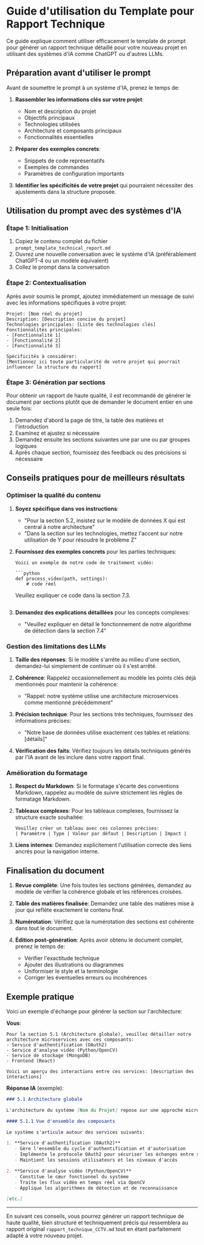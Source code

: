 # Guide d'utilisation du Template pour Rapport Technique

Ce guide explique comment utiliser efficacement le template de prompt pour générer un rapport technique détaillé pour votre nouveau projet en utilisant des systèmes d'IA comme ChatGPT ou d'autres LLMs.

## Préparation avant d'utiliser le prompt

Avant de soumettre le prompt à un système d'IA, prenez le temps de:

1. **Rassembler les informations clés sur votre projet**:
   - Nom et description du projet
   - Objectifs principaux
   - Technologies utilisées
   - Architecture et composants principaux
   - Fonctionnalités essentielles

2. **Préparer des exemples concrets**:
   - Snippets de code représentatifs
   - Exemples de commandes
   - Paramètres de configuration importants

3. **Identifier les spécificités de votre projet** qui pourraient nécessiter des ajustements dans la structure proposée.

## Utilisation du prompt avec des systèmes d'IA

### Étape 1: Initialisation

1. Copiez le contenu complet du fichier `prompt_template_technical_report.md`
2. Ouvrez une nouvelle conversation avec le système d'IA (préférablement ChatGPT-4 ou un modèle équivalent)
3. Collez le prompt dans la conversation

### Étape 2: Contextualisation

Après avoir soumis le prompt, ajoutez immédiatement un message de suivi avec les informations spécifiques à votre projet:

```
Projet: [Nom réel du projet]
Description: [Description concise du projet]
Technologies principales: [Liste des technologies clés]
Fonctionnalités principales:
- [Fonctionnalité 1]
- [Fonctionnalité 2]
- [Fonctionnalité 3]

Spécificités à considérer:
[Mentionnez ici toute particularité de votre projet qui pourrait influencer la structure du rapport]
```

### Étape 3: Génération par sections

Pour obtenir un rapport de haute qualité, il est recommandé de générer le document par sections plutôt que de demander le document entier en une seule fois:

1. Demandez d'abord la page de titre, la table des matières et l'introduction
2. Examinez et ajustez si nécessaire
3. Demandez ensuite les sections suivantes une par une ou par groupes logiques
4. Après chaque section, fournissez des feedback ou des précisions si nécessaire

## Conseils pratiques pour de meilleurs résultats

### Optimiser la qualité du contenu

1. **Soyez spécifique dans vos instructions**:
   - "Pour la section 5.2, insistez sur le modèle de données X qui est central à notre architecture"
   - "Dans la section sur les technologies, mettez l'accent sur notre utilisation de Y pour résoudre le problème Z"

2. **Fournissez des exemples concrets** pour les parties techniques:
   ```
   Voici un exemple de notre code de traitement vidéo:
   
   ```python
   def process_video(path, settings):
       # code réel
   ```
   
   Veuillez expliquer ce code dans la section 7.3.
   ```

3. **Demandez des explications détaillées** pour les concepts complexes:
   - "Veuillez expliquer en détail le fonctionnement de notre algorithme de détection dans la section 7.4"

### Gestion des limitations des LLMs

1. **Taille des réponses**: Si le modèle s'arrête au milieu d'une section, demandez-lui simplement de continuer où il s'est arrêté.

2. **Cohérence**: Rappelez occasionnellement au modèle les points clés déjà mentionnés pour maintenir la cohérence:
   - "Rappel: notre système utilise une architecture microservices comme mentionné précédemment"

3. **Précision technique**: Pour les sections très techniques, fournissez des informations précises:
   - "Notre base de données utilise exactement ces tables et relations: [détails]"

4. **Vérification des faits**: Vérifiez toujours les détails techniques générés par l'IA avant de les inclure dans votre rapport final.

### Amélioration du formatage

1. **Respect du Markdown**: Si le formatage s'écarte des conventions Markdown, rappelez au modèle de suivre strictement les règles de formatage Markdown.

2. **Tableaux complexes**: Pour les tableaux complexes, fournissez la structure exacte souhaitée:
   ```
   Veuillez créer un tableau avec ces colonnes précises:
   | Paramètre | Type | Valeur par défaut | Description | Impact |
   ```

3. **Liens internes**: Demandez explicitement l'utilisation correcte des liens ancrés pour la navigation interne.

## Finalisation du document

1. **Revue complète**: Une fois toutes les sections générées, demandez au modèle de vérifier la cohérence globale et les références croisées.

2. **Table des matières finalisée**: Demandez une table des matières mise à jour qui reflète exactement le contenu final.

3. **Numérotation**: Vérifiez que la numérotation des sections est cohérente dans tout le document.

4. **Édition post-génération**: Après avoir obtenu le document complet, prenez le temps de:
   - Vérifier l'exactitude technique
   - Ajouter des illustrations ou diagrammes
   - Uniformiser le style et la terminologie
   - Corriger les éventuelles erreurs ou incohérences

## Exemple pratique

Voici un exemple d'échange pour générer la section sur l'architecture:

**Vous**:
```
Pour la section 5.1 (Architecture globale), veuillez détailler notre architecture microservices avec ces composants:
- Service d'authentification (OAuth2)
- Service d'analyse vidéo (Python/OpenCV)
- Service de stockage (MongoDB)
- Frontend (React)

Voici un aperçu des interactions entre ces services: [description des interactions]
```

**Réponse IA** (exemple):
```markdown
### 5.1 Architecture globale

L'architecture du système [Nom du Projet] repose sur une approche microservices, permettant une forte modularité et une évolutivité optimale. Cette architecture se compose de quatre composants principaux qui interagissent via des API REST sécurisées.

#### 5.1.1 Vue d'ensemble des composants

Le système s'articule autour des services suivants:

1. **Service d'authentification (OAuth2)**
   - Gère l'ensemble du cycle d'authentification et d'autorisation
   - Implémente le protocole OAuth2 pour sécuriser les échanges entre services
   - Maintient les sessions utilisateurs et les niveaux d'accès

2. **Service d'analyse vidéo (Python/OpenCV)**
   - Constitue le cœur fonctionnel du système
   - Traite les flux vidéo en temps réel via OpenCV
   - Applique les algorithmes de détection et de reconnaissance

[etc.]
```

---

En suivant ces conseils, vous pourrez générer un rapport technique de haute qualité, bien structuré et techniquement précis qui ressemblera au rapport original `rapport_technique_CCTV.md` tout en étant parfaitement adapté à votre nouveau projet.


